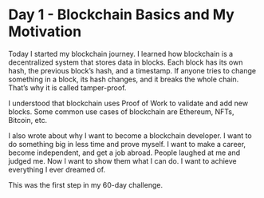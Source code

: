 # Day 1 - Blockchain Basics and My Motivation

Today I started my blockchain journey. I learned how blockchain is a decentralized system that stores data in blocks. Each block has its own hash, the previous block’s hash, and a timestamp. If anyone tries to change something in a block, its hash changes, and it breaks the whole chain. That’s why it is called tamper-proof.

I understood that blockchain uses Proof of Work to validate and add new blocks. Some common use cases of blockchain are Ethereum, NFTs, Bitcoin, etc.

I also wrote about why I want to become a blockchain developer. I want to do something big in less time and prove myself. I want to make a career, become independent, and get a job abroad. People laughed at me and judged me. Now I want to show them what I can do. I want to achieve everything I ever dreamed of.

This was the first step in my 60-day challenge.

